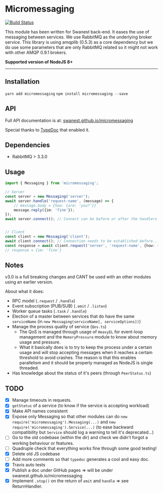 # Micromessaging
[![Build Status](https://travis-ci.org/swanest/micromessaging.svg?branch=v3)](https://travis-ci.org/swanest/micromessaging)

This module has been written for Swanest back-end. It eases the use of messaging between services.
We use RabbitMQ as the underlying broker service.
This library is using amqplib (0.5.3) as a core dependency but we do use some parameters that are only RabbitMQ related so it might not work with other AMQP 0.9.1 brokers.

**Supported version of NodeJS 8+**

----------


## Installation

`yarn add micromessaging`
`npm install micromessaging --save`

## API

Full API documentation is at: [swanest.github.io/micromessaging](https://swanest.github.io/micromessaging)

Special thanks to [TypeDoc](http://typedoc.org/) that enabled it.

## Dependencies

*  RabbitMQ > 3.3.0

## Usage

```typescript
import { Messaging } from 'micromessaging';

// Server
const server = new Messaging('server');
await server.handle('request-name', (message) => {
    // message.body = {how: {are: 'you?'}}
    message.reply({im: 'fine'});
});
await server.connect(); // Connect can be before or after the handlers it doesnt matter.


// Client
const client = new Messaging('client');
await client.connect(); // Connection needs to be established before...
const response = await client.request('server', 'request-name', {how: {are: 'you?'}});
// response = {im: 'fine'}
```

## Notes

v3.0 is a full breaking changes and CANT be used with an other modules using an earlier version.

About what it does:
*  RPC model (`.request` / `.handle`)
*  Event subscription (PUB/SUB) (`.emit` / `.listen`)
*  Worker queue tasks (`.task` / `.handle`)
*  Election of a master between services that do have the same `serviceName` (in `new Messaging(serviceName[, serviceOptions])`)
*  Manage the process quality of service (`Qos.ts`)
   *  The QoS is managed through usage of `HeavyEL` for event-loop management and the `MemoryPressure` module to know about memory usage and pressure.
   *  What it basically does is to try to keep the process under a certain usage and will stop accepting messages when it reaches a certain threshold to avoid crashes. The reason is that this enables parallelism and it should be properly managed as NodeJS is single threaded.
*  Has knowledge about the status of it's peers (through `PeerStatus.ts`)

## TODO

* [x] Manage timeouts in requests.
* [x] `getStatus` of a service (to know if the service is accepting workload)
* [x] Make API names consistent
* [x] Expose only Messaging so that other modules can do `new require('micromessaging').Messaging(...)` and `new require('micromessaging').Service(...)` (to ease backward compatibility but `Service` should log a warning to tell it's deprecated...)
* [ ] Go to the old codebase (within the dir) and check we didn't forgot a working behaviour or features.
* [ ] Quadruple check that everything works fine through some good testing!
* [X] Delete old JS codebase
* [ ] Add more comments so that `typedoc` generates a cool and easy doc.
* [x] Travis auto tests
* [x] Publish a doc under GitHub pages => will be under swanest.github.io/micromessaging
* [x] Implement `.stop()` on the return of `emit` and `handle` => see ReturnHandler.
